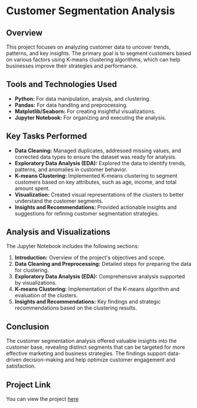 # Customer Segmentation Analysis

## Overview
This project focuses on analyzing customer data to uncover trends, patterns, and key insights. The primary goal is to segment customers based on various factors using K-means clustering algorithms, which can help businesses improve their strategies and performance.

## Tools and Technologies Used
- **Python:** For data manipulation, analysis, and clustering.
- **Pandas:** For data handling and preprocessing.
- **Matplotlib/Seaborn:** For creating insightful visualizations.
- **Jupyter Notebook:** For organizing and executing the analysis.

## Key Tasks Performed
- **Data Cleaning:** Managed duplicates, addressed missing values, and corrected data types to ensure the dataset was ready for analysis.
- **Exploratory Data Analysis (EDA):** Explored the data to identify trends, patterns, and anomalies in customer behavior.
- **K-means Clustering:** Implemented K-means clustering to segment customers based on key attributes, such as age, income, and total amount spent.
- **Visualization:** Created visual representations of the clusters to better understand the customer segments.
- **Insights and Recommendations:** Provided actionable insights and suggestions for refining customer segmentation strategies.

## Analysis and Visualizations
The Jupyter Notebook includes the following sections:
1. **Introduction:** Overview of the project's objectives and scope.
2. **Data Cleaning and Preprocessing:** Detailed steps for preparing the data for clustering.
3. **Exploratory Data Analysis (EDA):** Comprehensive analysis supported by visualizations.
4. **K-means Clustering:** Implementation of the K-means algorithm and evaluation of the clusters.
5. **Insights and Recommendations:** Key findings and strategic recommendations based on the clustering results.

## Conclusion
The customer segmentation analysis offered valuable insights into the customer base, revealing distinct segments that can be targeted for more effective marketing and business strategies. The findings support data-driven decision-making and help optimize customer engagement and satisfaction.


## Project Link
You can view the project [here](https://github.com/NabeelGhalib/nabeelghalib.github.io/blob/main/customer_segmentation/Customer_Segmentation_Final.ipynb)
